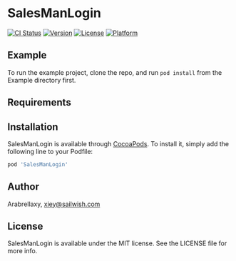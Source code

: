 # SalesManLogin

[![CI Status](https://img.shields.io/travis/Arabrellaxy/SalesManLogin.svg?style=flat)](https://travis-ci.org/Arabrellaxy/SalesManLogin)
[![Version](https://img.shields.io/cocoapods/v/SalesManLogin.svg?style=flat)](https://cocoapods.org/pods/SalesManLogin)
[![License](https://img.shields.io/cocoapods/l/SalesManLogin.svg?style=flat)](https://cocoapods.org/pods/SalesManLogin)
[![Platform](https://img.shields.io/cocoapods/p/SalesManLogin.svg?style=flat)](https://cocoapods.org/pods/SalesManLogin)

## Example

To run the example project, clone the repo, and run `pod install` from the Example directory first.

## Requirements

## Installation

SalesManLogin is available through [CocoaPods](https://cocoapods.org). To install
it, simply add the following line to your Podfile:

```ruby
pod 'SalesManLogin'
```

## Author

Arabrellaxy, xiey@sailwish.com

## License

SalesManLogin is available under the MIT license. See the LICENSE file for more info.

